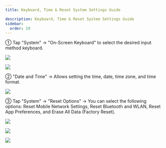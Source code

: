 ```yaml
---
title: Keyboard, Time & Reset System Settings Guide

description: Keyboard, Time & Reset System Settings Guide
sidebar:
  order: 19
---
```


① Tap "System" → "On-Screen Keyboard" to select the desired input method keyboard.

![](public/images/air3/keyboard-time-reset-1.PNG)

![](public/images/air3/keyboard-time-reset-2.PNG)

② "Date and Time" → Allows setting the time, date, time zone, and time format.

![](public/images/air3/keyboard-time-reset-3.PNG)

③ Tap "System" → "Reset Options" → You can select the following options: Reset Mobile Network Settings, Reset Bluetooth and WLAN, Reset App Preferences, and Erase All Data (Factory Reset).

![](public/images/air3/keyboard-time-reset-4.PNG)

![](public/images/air3/keyboard-time-reset-5.PNG)

![](public/images/air3/keyboard-time-reset-6.PNG)







